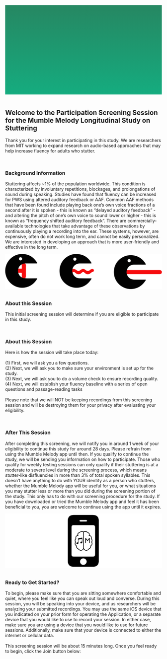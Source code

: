 <section style="height: 30vw; min-height: 15rem;
      background: linear-gradient(#268762, #15ac7f)">
        <div style="
          height: 30vw;
          min-height: 15rem;
          background-image: url(https://raw.githubusercontent.com/alishakodibagkar/MumbleMelody_Longitudinal_Screening/master/protocol/mainlogooval2.svg);
          background-position: center;
          background-size: contain;
          background-repeat: no-repeat">
        </div>
      </section>
      <br>


<section>
<div class="container-fluid">
  <h2>Welcome to the Participation Screening Session for the Mumble Melody Longitudinal Study on Stuttering</h2>
  <p>Thank you for your interest in participating in this study. We are researchers from MIT working to expand research on audio-based approaches that may help increase fluency for adults who stutter.
  </p>
</div>
</section>

<section>
  <div class="text" style="padding-top: 1rem">
    <h3>Background Information</h3>
    <p>Stuttering affects ~1% of the population worldwide. This condition is characterized by involuntary repetitions, blockages, and prolongations of sound during speaking. Studies have found that fluency can be increased for PWS using altered auditory feedback or AAF. Common AAF methods that have been found include playing back one’s own voice fractions of a second after it is spoken - this is known as “delayed auditory feedback” - and altering the pitch of one’s own voice to sound lower or higher - this is known as “frequency shifted auditory feedback”. There are commercially-available technologies that take advantage of these observations by continuously playing a recording into the ear. These systems, however, are expensive, often do not work long term, and cannot be easily personalized. We are interested in developing an approach that is more user-friendly and effective in the long term.
    </p>
  </div>
  <div class="image">
    <img style="margin-bottom: -6px" src="https://raw.githubusercontent.com/alishakodibagkar/MumbleMelody_Longitudinal_Screening/master/protocol/sld2.svg" alt="about"/>
  </div>
</div>
</section>

<section>
  <div class="text" style="padding-top: 1rem">
    <h3>About this Session</h3>
    <p>This initial screening session will determine if you are eligible to participate in this study. 
    </p>
  </div>
  <div class="text" style="padding-top: 1rem">
    <h3>About this Session</h3>
    <p>Here is how the session will take place today:<br>
<br>(1) First, we will ask you a few questions.
<br>(2) Next, we will ask you to make sure your environment is set up for the study.
<br>(3) Next, we will ask you to do a volume check to ensure recording quality.
<br>(4) Next, we will establish your fluency baseline with a series of open questions and passage-reading tasks
<br><br>Please note that we will NOT be keeping recordings from this screening session and will be destroying them for your privacy after evaluating your eligibility.
    </p>
  </div>
</div>
</section>

<section>
  <div class="text" style="padding-top: 1rem">
    <h3>After This Session</h3>
    <p> After completing this screening, we will notify you in around 1 week of your eligibility to continue this study for around 28 days. Please refrain from using the Mumble Melody app until then. If you qualify to continue the study, we will be sending you information on how to participate. Those who qualify for weekly testing sessions can only qualify if their stuttering is at a moderate to severe level during the screening process, which means stutter-like disfluencies in more than 3% of total spoken syllables. This doesn’t have anything to do with YOUR identity as a person who stutters, whether the Mumble Melody app will be useful for you, or what situations you may stutter less or more than you did during the screening portion of the study. This only has to do with our screening procedure for the study. If you have downloaded or tried the Mumble Melody app and feel it has been beneficial to you, you are welcome to continue using the app until it expires.
    </p>
  </div>
    <div class="image">
    <img style="margin-bottom: -6px" src="https://raw.githubusercontent.com/alishakodibagkar/MumbleMelody_Longitudinal_Screening/master/protocol/appphone4.svg" alt="about"/>
  </div>
</div>
</section>

<section>
  <div class="text" style="padding-top: 1rem">
    <h3>Ready to Get Started?</h3>
    <p>To begin, please make sure that you are sitting somewhere comfortable and quiet, where you feel like you can speak out loud and converse. During this session, you will be speaking into your device, and us researchers will be analyzing your submitted recordings. You may use the same iOS device that you indicated on your prior form for operating the Application, or a separate device that you would like to use to record your session. In either case, make sure you are using a device that you would like to use for future sessions. Additionally, make sure that your device is connected to either the internet or cellular data.<br><br> This screening session will be about 15 minutes long. Once you feel ready to begin, click the Join button below:
    </p>
  </div>
</div>
</section>
